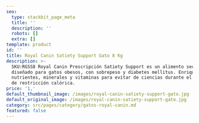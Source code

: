```yaml
---
seo:
  type: stackbit_page_meta
  title: ''
  description: ''
  robots: []
  extra: []
template: product
id: ''
title: Royal Canin Satiety Support Gato 8 Kg
description: >-
  SKU:RGSS8 Royal Canin Prescripción Satiety Support es un alimento seco
  diseñado para gatos obesos, con sobrepeso y diabetes mellitus. Enriquecido con
  nutrientes, minerales y vitaminas para evitar de ciencias durante el periodo
  de restricción calórica.
price: '1,'
default_thumbnail_image: /images/royal-canin-satiety-support-gato.jpg
default_original_image: /images/royal-canin-satiety-support-gato.jpg
category: src/pages/category/gatos-royal-canin.md
featured: false
---
```

